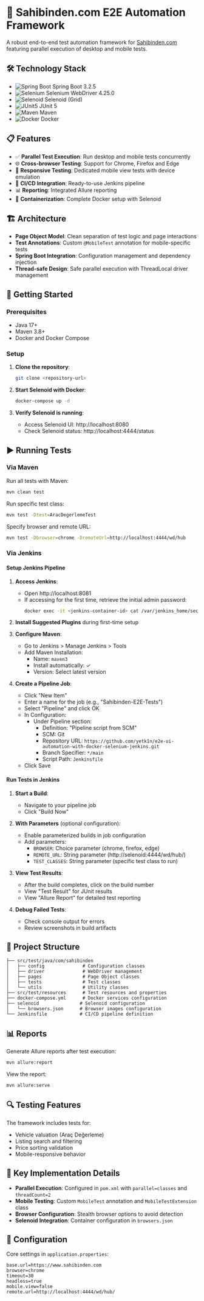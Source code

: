 # 🚀 Sahibinden.com E2E Automation Framework

A robust end-to-end test automation framework for [Sahibinden.com](https://www.sahibinden.com) featuring parallel execution of desktop and mobile tests.

## 🛠️ Technology Stack

- ![Spring Boot](https://img.shields.io/badge/Spring%20Boot-6DB33F?style=for-the-badge&logo=spring-boot&logoColor=white) Spring Boot 3.2.5
- ![Selenium](https://img.shields.io/badge/Selenium-43B02A?style=for-the-badge&logo=selenium&logoColor=white) Selenium WebDriver 4.25.0
- ![Selenoid](https://img.shields.io/badge/Selenoid-00B4FF?style=for-the-badge&logo=selenium&logoColor=white) Selenoid (Grid)
- ![JUnit5](https://img.shields.io/badge/JUnit-25A162?style=for-the-badge&logo=junit5&logoColor=white) JUnit 5
- ![Maven](https://img.shields.io/badge/Maven-C71A36?style=for-the-badge&logo=apache-maven&logoColor=white) Maven
- ![Docker](https://img.shields.io/badge/Docker-2496ED?style=for-the-badge&logo=docker&logoColor=white) Docker

## 📋 Features

- ✅ **Parallel Test Execution**: Run desktop and mobile tests concurrently
- 🌐 **Cross-browser Testing**: Support for Chrome, Firefox and Edge
- 📱 **Responsive Testing**: Dedicated mobile view tests with device emulation
- 🔄 **CI/CD Integration**: Ready-to-use Jenkins pipeline
- 📊 **Reporting**: Integrated Allure reporting
- 🐳 **Containerization**: Complete Docker setup with Selenoid

## 🏗️ Architecture

- **Page Object Model**: Clean separation of test logic and page interactions
- **Test Annotations**: Custom `@MobileTest` annotation for mobile-specific tests
- **Spring Boot Integration**: Configuration management and dependency injection
- **Thread-safe Design**: Safe parallel execution with ThreadLocal driver management

## 🚀 Getting Started

### Prerequisites

- Java 17+
- Maven 3.8+
- Docker and Docker Compose

### Setup

1. **Clone the repository**:
   ```bash
   git clone <repository-url>
   ```

2. **Start Selenoid with Docker**:
   ```bash
   docker-compose up -d
   ```

3. **Verify Selenoid is running**:
    - Access Selenoid UI: http://localhost:8080
    - Check Selenoid status: http://localhost:4444/status

## ▶️ Running Tests

### Via Maven

Run all tests with Maven:

```bash
mvn clean test
```

Run specific test class:

```bash
mvn test -Dtest=AracDegerlemeTest
```

Specify browser and remote URL:

```bash
mvn test -Dbrowser=chrome -DremoteUrl=http://localhost:4444/wd/hub
```

### Via Jenkins

#### Setup Jenkins Pipeline

1. **Access Jenkins**:
    - Open http://localhost:8081
    - If accessing for the first time, retrieve the initial admin password:
      ```bash
      docker exec -it <jenkins-container-id> cat /var/jenkins_home/secrets/initialAdminPassword
      ```

2. **Install Suggested Plugins** during first-time setup

3. **Configure Maven**:
    - Go to Jenkins > Manage Jenkins > Tools
    - Add Maven Installation:
        - Name: `maven3`
        - Install automatically: ✓
        - Version: Select latest version

4. **Create a Pipeline Job**:
    - Click "New Item"
    - Enter a name for the job (e.g., "Sahibinden-E2E-Tests")
    - Select "Pipeline" and click OK
    - In Configuration:
        - Under Pipeline section:
            - Definition: "Pipeline script from SCM"
            - SCM: Git
            - Repository URL: `https://github.com/yetk1n/e2e-ui-automation-with-docker-selenium-jenkins.git`
            - Branch Specifier: `*/main`
            - Script Path: `Jenkinsfile`
    - Click Save

#### Run Tests in Jenkins

1. **Start a Build**:
    - Navigate to your pipeline job
    - Click "Build Now"

2. **With Parameters** (optional configuration):
    - Enable parameterized builds in job configuration
    - Add parameters:
        - `BROWSER`: Choice parameter (chrome, firefox, edge)
        - `REMOTE_URL`: String parameter (http://selenoid:4444/wd/hub/)
        - `TEST_CLASSES`: String parameter (specific test class to run)

3. **View Test Results**:
    - After the build completes, click on the build number
    - View "Test Result" for JUnit results
    - View "Allure Report" for detailed test reporting

4. **Debug Failed Tests**:
    - Check console output for errors
    - Review screenshots in build artifacts

## 📂 Project Structure

```
├── src/test/java/com/sahibinden
│   ├── config              # Configuration classes
│   ├── driver              # WebDriver management
│   ├── pages               # Page Object classes
│   ├── tests               # Test classes
│   └── utils               # Utility classes
├── src/test/resources      # Test resources and properties
├── docker-compose.yml      # Docker services configuration
├── selenoid               # Selenoid configuration
│   └── browsers.json      # Browser images configuration
└── Jenkinsfile            # CI/CD pipeline definition
```

## 📊 Reports

Generate Allure reports after test execution:

```bash
mvn allure:report
```

View the report:

```bash
mvn allure:serve
```

## 🔍 Testing Features

The framework includes tests for:

- Vehicle valuation (Araç Değerleme)
- Listing search and filtering
- Price sorting validation
- Mobile-responsive behavior

## 🌟 Key Implementation Details

- **Parallel Execution**: Configured in `pom.xml` with `parallel=classes` and `threadCount=2`
- **Mobile Testing**: Custom `MobileTest` annotation and `MobileTestExtension` class
- **Browser Configuration**: Stealth browser options to avoid detection
- **Selenoid Integration**: Container configuration in `browsers.json`

## 🔧 Configuration

Core settings in `application.properties`:

```properties
base.url=https://www.sahibinden.com
browser=chrome
timeout=30
headless=true
mobile.view=false
remote.url=http://localhost:4444/wd/hub/
```
